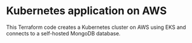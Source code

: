 # Kubernetes application on AWS

This Terraform code creates a Kubernetes cluster on AWS using EKS and connects to a self-hosted MongoDB database.

